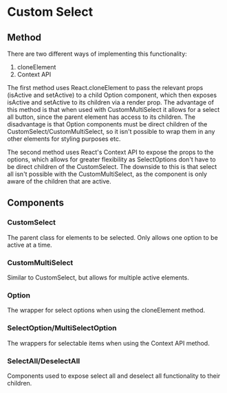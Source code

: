 # Custom Select

## Method
There are two different ways of implementing this functionality:
1. cloneElement
2. Context API

The first method uses React.cloneElement to pass the relevant props (isActive and setActive) to a child Option component, which then exposes isActive and setActive to its children via a render prop. The advantage of this method is that when used with CustomMultiSelect it allows for a select all button, since the parent element has access to its children. The disadvantage is that Option components must be direct children of the CustomSelect/CustomMultiSelect, so it isn't possible to wrap them in any other elements for styling purposes etc.

The second method uses React's Context API to expose the props to the options, which allows for greater flexibility as SelectOptions don't have to be direct children of the CustomSelect. The downside to this is that select all isn't possible with the CustomMultiSelect, as the component is only aware of the children that are active.

## Components
### CustomSelect
The parent class for elements to be selected. Only allows one option to be active at a time.

### CustomMultiSelect
Similar to CustomSelect, but allows for multiple active elements.

### Option
The wrapper for select options when using the cloneElement method.

### SelectOption/MultiSelectOption
The wrappers for selectable items when using the Context API method.

### SelectAll/DeselectAll
Components used to expose select all and deselect all functionality to their children.
